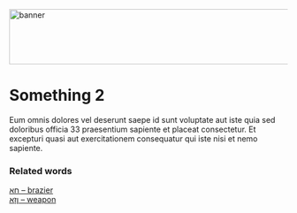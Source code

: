 <img src="../../img/banner.png" alt="banner" width="800" height="100">

# **Something 2**

Eum omnis dolores vel deserunt saepe id sunt voluptate aut iste quia sed doloribus officia 33 praesentium sapiente et placeat consectetur. Et excepturi quasi aut exercitationem consequatur qui iste nisi et nemo sapiente. 

### Related words
[חַא – brazier](../words/brazier.md)<br>[ןֵזָא – weapon](../words/weapon.md)<br>